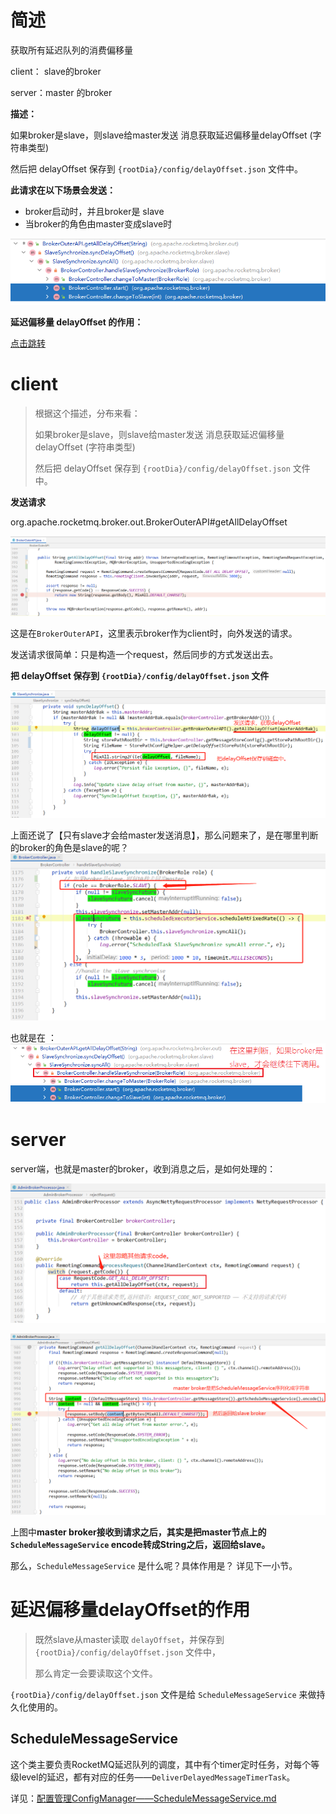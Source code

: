 # 简述

获取所有延迟队列的消费偏移量

client：  slave的broker

server：master 的broker 



**描述：**

如果broker是slave，则slave给master发送 消息获取延迟偏移量delayOffset (字符串类型)

然后把 delayOffset 保存到 `{rootDia}/config/delayOffset.json` 文件中。



**此请求在以下场景会发送：**

- broker启动时，并且broker是 slave
- 当broker的角色由master变成slave时

![image-20211202185024295](images/image-20211202185024295.png)



**延迟偏移量 delayOffset 的作用：**

[点击跳转](#%E5%BB%B6%E8%BF%9F%E5%81%8F%E7%A7%BB%E9%87%8Fdelayoffset%E7%9A%84%E4%BD%9C%E7%94%A8)





# client

> 根据这个描述，分布来看：
>
> 如果broker是slave，则slave给master发送 消息获取延迟偏移量delayOffset (字符串类型)
>
> 然后把 delayOffset 保存到 `{rootDia}/config/delayOffset.json` 文件中。

**发送请求**

org.apache.rocketmq.broker.out.BrokerOuterAPI#getAllDelayOffset

![image-20211203140627280](images/image-20211203140627280.png)

这是在`BrokerOuterAPI`，这里表示broker作为client时，向外发送的请求。

发送请求很简单：只是构造一个request，然后同步的方式发送出去。

**把 delayOffset 保存到 `{rootDia}/config/delayOffset.json` 文件**

![image-20211203141124814](images/image-20211203141124814.png)





上面还说了【只有slave才会给master发送消息】，那么问题来了，是在哪里判断的broker的角色是slave的呢？
![image-20211203155746203](images/image-20211203155746203.png)



也就是在 ：![image-20211203155812942](images/image-20211203155812942.png)





# server

server端，也就是master的broker，收到消息之后，是如何处理的：

![image-20211203160147742](images/image-20211203160147742.png)

![image-20211203160712117](images/image-20211203160712117.png)

上图中**master broker接收到请求之后，其实是把master节点上的 `ScheduleMessageService` encode转成String之后，返回给slave。**

那么，`ScheduleMessageService` 是什么呢？具体作用是？ 详见下一小节。



# 延迟偏移量delayOffset的作用

> 既然slave从master读取 `delayOffset`，并保存到 `{rootDia}/config/delayOffset.json` 文件中，
>
> 那么肯定一会要读取这个文件。



`{rootDia}/config/delayOffset.json` 文件是给 `ScheduleMessageService` 来做持久化使用的。

## ScheduleMessageService

这个类主要负责RocketMQ延迟队列的调度，其中有个timer定时任务，对每个等级level的延迟，都有对应的任务——`DeliverDelayedMessageTimerTask`。

详见：[配置管理ConfigManager——ScheduleMessageService.md](../../配置管理ConfigManager/ScheduleMessageService.md)















